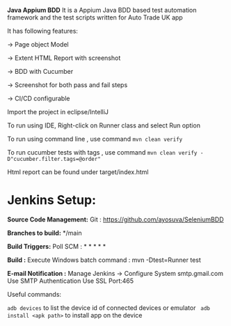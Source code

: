 **Java Appium BDD**
It is a Appium Java BDD based test automation framework and the test scripts written for Auto Trade UK app

It has following features:

-> Page object Model

-> Extent HTML Report with screenshot

-> BDD with Cucumber

-> Screenshot for both pass and fail steps

-> CI/CD configurable

Import the project in eclipse/IntelliJ

To run using IDE, Right-click on Runner class and select Run option

To run using command line , use command ```mvn clean verify```

To run cucumber tests with tags , use command ```mvn clean verify -D"cucumber.filter.tags=@order"```

Html report can be found under target/index.html

# Jenkins Setup:

**Source Code Management:** Git : https://github.com/ayosuva/SeleniumBDD

**Branches to build:** */main

**Build Triggers:** Poll SCM : * * * * *

**Build :** Execute Windows batch command : mvn -Dtest=Runner test

**E-mail Notification :**
Manage Jenkins -> Configure System
smtp.gmail.com
Use SMTP Authentication
Use SSL
Port:465

Useful commands:

```adb devices``` to list the device id of connected devices or emulator
``` adb install <apk path>``` to install app on the device
